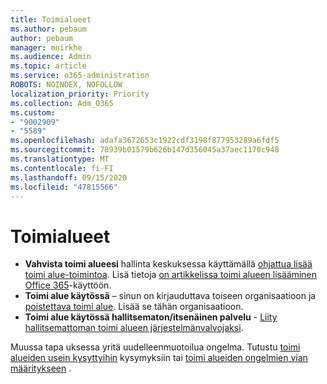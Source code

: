 ```yaml
---
title: Toimialueet
ms.author: pebaum
author: pebaum
manager: mnirkhe
ms.audience: Admin
ms.topic: article
ms.service: o365-administration
ROBOTS: NOINDEX, NOFOLLOW
localization_priority: Priority
ms.collection: Adm_O365
ms.custom:
- "9002909"
- "5589"
ms.openlocfilehash: adafa3672653c1922cdf3198f877953289a6fdf5
ms.sourcegitcommit: 78939b01579b626b147d356045a37aec1170c948
ms.translationtype: MT
ms.contentlocale: fi-FI
ms.lasthandoff: 09/15/2020
ms.locfileid: "47815566"
---
```

# <a name="domains"></a>Toimialueet

- **Vahvista toimi alueesi** hallinta keskuksessa käyttämällä [ohjattua lisää toimi alue-toimintoa](https://admin.microsoft.com/Adminportal#/Domains/Wizard). Lisä tietoja [on artikkelissa toimi alueen lisääminen Office 365](https://docs.microsoft.com/microsoft-365/admin/setup/add-domain?view=o365-worldwide)-käyttöön.
- **Toimi alue käytössä** – sinun on kirjauduttava toiseen organisaatioon ja [poistettava toimi alue](https://docs.microsoft.com/microsoft-365/admin/get-help-with-domains/remove-a-domain?view=o365-worldwide). Lisää se tähän organisaatioon.
- **Toimi alue käytössä hallitsematon/itsenäinen palvelu**  -  [Liity hallitsemattoman toimi alueen järjestelmänvalvojaksi](https://docs.microsoft.com/azure/active-directory/users-groups-roles/domains-admin-takeover).

Muussa tapa uksessa yritä uudelleenmuotoilua ongelma. Tutustu [toimi alueiden usein kysyttyihin](https://docs.microsoft.com/microsoft-365/admin/setup/domains-faq?view=o365-worldwide) kysymyksiin tai [toimi alueiden ongelmien vian määritykseen](https://docs.microsoft.com/microsoft-365/admin/get-help-with-domains/find-and-fix-issues?view=o365-worldwide) .
